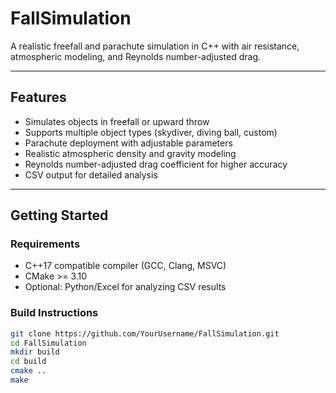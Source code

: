 # FallSimulation

A realistic freefall and parachute simulation in C++ with air resistance, atmospheric modeling, and Reynolds number-adjusted drag.

---

## Features
- Simulates objects in freefall or upward throw
- Supports multiple object types (skydiver, diving ball, custom)
- Parachute deployment with adjustable parameters
- Realistic atmospheric density and gravity modeling
- Reynolds number-adjusted drag coefficient for higher accuracy
- CSV output for detailed analysis

---

## Getting Started

### Requirements
- C++17 compatible compiler (GCC, Clang, MSVC)
- CMake >= 3.10
- Optional: Python/Excel for analyzing CSV results

### Build Instructions
```bash
git clone https://github.com/YourUsername/FallSimulation.git
cd FallSimulation
mkdir build
cd build
cmake ..
make

